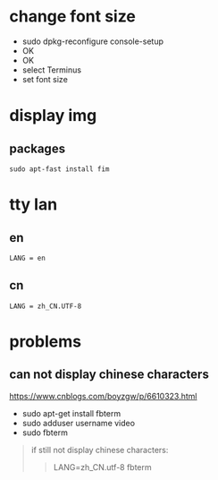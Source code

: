 # change font size
- sudo dpkg-reconfigure console-setup
- OK
- OK
- select Terminus
- set font size

# display img
## packages
    sudo apt-fast install fim

    
    
# tty lan
## en
    LANG = en
## cn
    LANG = zh_CN.UTF-8
# problems
## can not display chinese characters
https://www.cnblogs.com/boyzgw/p/6610323.html
- sudo apt-get install fbterm
- sudo adduser username video
- sudo fbterm
> if still not display chinese characters:
>> LANG=zh_CN.utf-8 fbterm

